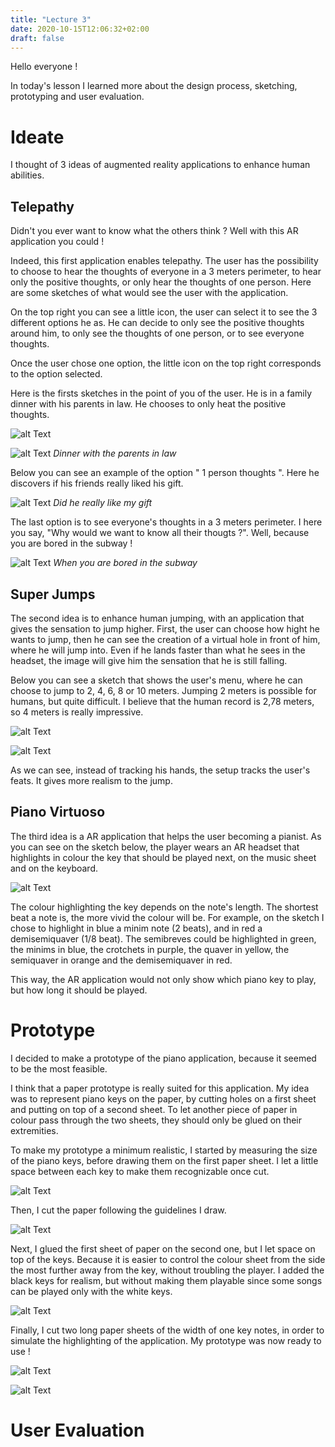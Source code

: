 ```yaml
---
title: "Lecture 3"
date: 2020-10-15T12:06:32+02:00
draft: false
---
```


Hello everyone ! 

In today's lesson I learned more about the design process, sketching, prototyping and user evaluation.


# Ideate

I thought of 3 ideas of augmented reality applications to enhance human abilities. 


## Telepathy

Didn't you ever want to know what the others think ? Well with this AR application you could ! 

Indeed, this first application enables telepathy. 
The user has the possibility to choose to hear the thoughts of everyone in a 3 meters perimeter, to hear only the positive thoughts, or only hear the thoughts of one person. 
Here are some sketches of what would see the user with the application. 

On the top right you can see a little icon, the user can select it to see the 3 different options he as.
He can decide to only see the positive thoughts around him, to only see the thoughts of one person, or to see everyone thoughts.

Once the user chose one option, the little icon on the top right corresponds to the option selected.

Here is the firsts sketches in the point of you of the user.
He is in a family dinner with his parents in law. 
He chooses to only heat the positive thoughts.

![alt Text](https://github.com/Ceici92/HugoBlog/blob/master/docs/images/Lecture3/Telepathy1.jpg?raw=true "First sketch")

![alt Text](https://github.com/Ceici92/HugoBlog/blob/master/docs/images/Lecture3/Telepathy2bis.jpg?raw=true "Dinner with the parents in law")
*Dinner with the parents in law*

Below you can see an example of the option " 1 person thoughts ". 
Here he discovers if his friends really liked his gift.

![alt Text](https://github.com/Ceici92/HugoBlog/blob/master/docs/images/Lecture3/Telepathy4.jpg?raw=true "Did he really liked my gift")
*Did he really like my gift*

The last option is to see everyone's thoughts in a 3 meters perimeter. 
I here you say, "Why would we want to know all their thougts ?".
Well, because you are bored in the subway !

![alt Text](https://github.com/Ceici92/HugoBlog/blob/master/docs/images/Lecture3/Telepathy2.jpg?raw=true "When you are bored in the subway")
*When you are bored in the subway*


## Super Jumps

The second idea is to enhance human jumping, with an application that gives the sensation to jump higher. 
First, the user can choose how hight he wants to jump, then he can see the creation of a virtual hole in front of him, where he will jump into.
Even if he lands faster than what he sees in the headset, the image will give him the sensation that he is still falling.

Below you can see a sketch that shows the user's menu, where he can choose to jump to 2, 4, 6, 8 or 10 meters. 
Jumping 2 meters is possible for humans, but quite difficult. 
I believe that the human record is 2,78 meters, so 4 meters is really impressive.

![alt Text](https://github.com/Ceici92/HugoBlog/blob/master/docs/images/Lecture3/Jump1.jpg?raw=true "Jump1")

![alt Text](https://github.com/Ceici92/HugoBlog/blob/master/docs/images/Lecture3/Jump2.jpg?raw=true "Jump2")

As we can see, instead of tracking his hands, the setup tracks the user's feats. It gives more realism to the jump.


## Piano Virtuoso

The third idea is a AR application that helps the user becoming a pianist. 
As you can see on the sketch below, the player wears an AR headset that highlights in colour the key that should be played next, on the music sheet and on the keyboard.

![alt Text](https://github.com/Ceici92/HugoBlog/blob/master/docs/images/Lecture3/Piano1.jpg?raw=true "Piano sketch")

The colour highlighting the key depends on the note's length. 
The shortest beat a note is, the more vivid the colour will be. 
For example, on the sketch I chose to highlight in blue a minim note (2 beats), and in red a demisemiquaver (1/8 beat).
The semibreves could be highlighted in green, the minims in blue, the crotchets in purple, the quaver in yellow, the semiquaver in orange and the demisemiquaver in red.

This way, the AR application would not only show which piano key to play, but how long it should be played.


# Prototype

I decided to make a prototype of the piano application, because it seemed to be the most feasible.

I think that a paper prototype is really suited for this application. 
My idea was to represent piano keys on the paper, by cutting holes on a first sheet and putting on top of a second sheet.
To let another piece of paper in colour pass through the two sheets, they should only be glued on their extremities.

To make my prototype a minimum realistic, I started by measuring the size of the piano keys, before drawing them on the first paper sheet.
I let a little space between each key to make them recognizable once cut.

![alt Text](https://github.com/Ceici92/HugoBlog/blob/master/docs/images/Lecture3/Piano2.jpg?raw=true "Piano drawing")

Then, I cut the paper following the guidelines I draw. 

![alt Text](https://github.com/Ceici92/HugoBlog/blob/master/docs/images/Lecture3/Piano3.jpg?raw=true "Paper cut and black keys")

Next, I glued the first sheet of paper on the second one, but I let space on top of the keys.
Because it is easier to control the colour sheet from the side the most further away from the key, without troubling the player.
I added the black keys for realism, but without making them playable since some songs can be played only with the white keys.

![alt Text](https://github.com/Ceici92/HugoBlog/blob/master/docs/images/Lecture3/Piano4.jpg?raw=true "Papers joined")

Finally, I cut two long paper sheets of the width of one key notes, in order to simulate the highlighting of the application.
My prototype was now ready to use !

![alt Text](https://github.com/Ceici92/HugoBlog/blob/master/docs/images/Lecture3/Piano5.jpg?raw=true "Prototype")

![alt Text](https://github.com/Ceici92/HugoBlog/blob/master/docs/images/Lecture3/Piano6.gif?raw=true "Prototype")


# User Evaluation